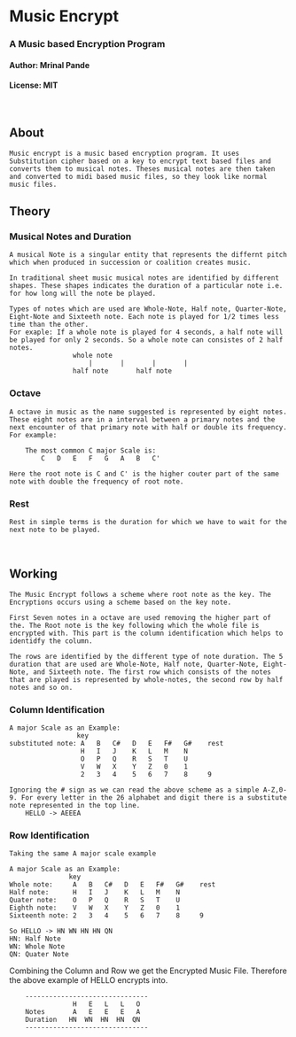 # Music Encrypt
### A Music based Encryption Program
#### Author: Mrinal Pande
#### License: MIT
<br>

## About
    Music encrypt is a music based encryption program. It uses Substitution cipher based on a key to encrypt text based files and converts them to musical notes. Theses musical notes are then taken and converted to midi based music files, so they look like normal music files.

## Theory

### Musical Notes and Duration
    A musical Note is a singular entity that represents the differnt pitch which when produced in succession or coalition creates music.

    In traditional sheet music musical notes are identified by different shapes. These shapes indicates the duration of a particular note i.e. for how long will the note be played. 

    Types of notes which are used are Whole-Note, Half note, Quarter-Note, Eight-Note and Sixteeth note. Each note is played for 1/2 times less time than the other. 
    For exaple: If a whole note is played for 4 seconds, a half note will be played for only 2 seconds. So a whole note can consistes of 2 half notes.
                    whole note
                        |       |       |       |
                    half note       half note

### Octave
    A octave in music as the name suggested is represented by eight notes. These eight notes are in a interval between a primary notes and the next encounter of that primary note with half or double its frequency. For example:

        The most common C major Scale is:
            C   D   E   F   G   A   B   C'
        
    Here the root note is C and C' is the higher couter part of the same note with double the frequency of root note.

### Rest
    Rest in simple terms is the duration for which we have to wait for the next note to be played.

<br>

## Working
    The Music Encrypt follows a scheme where root note as the key. The Encryptions occurs using a scheme based on the key note.

    First Seven notes in a octave are used removing the higher part of the. The Root note is the key following which the whole file is encrypted with. This part is the column identification which helps to identidfy the column. 

    The rows are identified by the different type of note duration. The 5 duration that are used are Whole-Note, Half note, Quarter-Note, Eight-Note, and Sixteeth note. The first row which consists of the notes that are played is represented by whole-notes, the second row by half notes and so on.

### Column Identification

    A major Scale as an Example:
                     key
    substituted note: A   B   C#   D   E   F#   G#    rest
                      H   I   J    K   L   M    N
                      O   P   Q    R   S   T    U
                      V   W   X    Y   Z   0    1
                      2   3   4    5   6   7    8     9

    Ignoring the # sign as we can read the above scheme as a simple A-Z,0-9. For every letter in the 26 alphabet and digit there is a substitute note represented in the top line.
        HELLO -> AEEEA

### Row Identification
    Taking the same A major scale example

    A major Scale as an Example:
                   key
    Whole note:     A   B   C#   D   E   F#   G#    rest
    Half note:      H   I   J    K   L   M    N
    Quater note:    O   P   Q    R   S   T    U
    Eighth note:    V   W   X    Y   Z   0    1
    Sixteenth note: 2   3   4    5   6   7    8     9

    So HELLO -> HN WN HN HN QN
    HN: Half Note
    WN: Whole Note
    QN: Quater Note

Combining the Column and Row we get the Encrypted Music File. Therefore the above example of HELLO encrypts into.

        -------------------------------
                    H   E   L   L   O
        Notes       A   E   E   E   A
        Duration   HN  WN  HN  HN  QN
        -------------------------------
